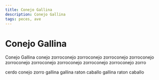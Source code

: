 ```yaml
---
title: Conejo Gallina
description: Conejo Gallina
tags: peces, ave
---
```


# Conejo Gallina

Conejo Gallina conejo zorroconejo zorroconejo zorroconejo zorroconejo zorroconejo zorroconejo zorroconejo zorroconejo zorroconejo zorro

cerdo conejo zorro gallina gallina raton caballo gallina raton caballo